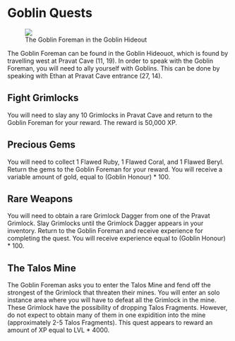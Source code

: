 # Goblin Quests

<figure>
  <img src="../../images/goblin_hideout.jpg" />
  <figcaption>The Goblin Foreman in the Goblin Hideout</figcaption>
</figure>

The Goblin Foreman can be found in the Goblin Hideouot, which is found by travelling west at Pravat Cave (11, 19). In order to speak with the Goblin Foreman, you will need to ally yourself with Goblins. This can be done by speaking with Ethan at Pravat Cave entrance (27, 14).

## Fight Grimlocks

You will need to slay any 10 Grimlocks in Pravat Cave and return to the Goblin Foreman for your reward. The reward is 50,000 XP.

## Precious Gems

You will need to collect 1 Flawed Ruby, 1 Flawed Coral, and 1 Flawed Beryl. Return the gems to the Goblin Foreman for your reward. You will receive a variable amount of gold, equal to (Goblin Honour) \* 100.

## Rare Weapons

You will need to obtain a rare Grimlock Dagger from one of the Pravat Grimlock. Slay Grimlocks until the Grimlock Dagger appears in your inventory. Return to the Goblin Foreman and receive experience for completing the quest. You will receive experience equal to (Goblin Honour) \* 100.

## The Talos Mine

The Goblin Foreman asks you to enter the Talos Mine and fend off the strongest of the Grimlock that threaten their mines. You will enter an solo instance area where you will have to defeat all the Grimlock in the mine. These Grimlock have the possibility of dropping Talos Fragments. However, do not expect to obtain many of them in one expidition into the mine (approximately 2-5 Talos Fragments). This quest appears to reward an amount of XP equal to LVL \* 4000.

